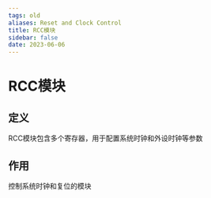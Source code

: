 ```yaml
---
tags: old
aliases: Reset and Clock Control
title: RCC模块
sidebar: false
date: 2023-06-06
---
```

# RCC模块

## 定义

RCC模块包含多个寄存器，用于配置系统时钟和外设时钟等参数

## 作用

控制系统时钟和复位的模块